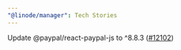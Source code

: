 ```yaml
---
"@linode/manager": Tech Stories
---
```


Update @paypal/react-paypal-js to ^8.8.3 ([#12102](https://github.com/linode/manager/pull/12102))
